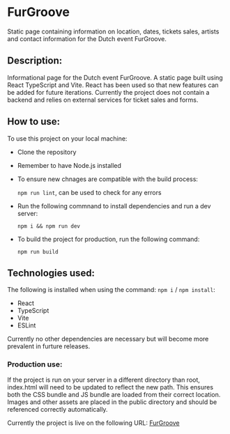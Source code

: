 # FurGroove

Static page containing information on location, dates, tickets sales, artists and contact information for the Dutch event FurGroove.

## Description:

Informational page for the Dutch event FurGroove. A static page built using React TypeScript and Vite. React has been used so that new features can be added for future iterations. Currently the project does not contain a backend and relies on external services for ticket sales and forms.

## How to use:

To use this project on your local machine:

- Clone the repository
- Remember to have Node.js installed
- To ensure new chnages are compatible with the build process:

  `npm run lint`,
  can be used to check for any errors

- Run the following commnand to install dependencies and run a dev server:

  `npm i && npm run dev`

- To build the project for production, run the following command:

  `npm run build`

## Technologies used:

The following is installed when using the command: `npm i` / `npm install`:

- React
- TypeScript
- Vite
- ESLint

Currently no other dependencies are necessary but will become more prevalent in furture releases.

### Production use:

If the project is run on your server in a different directory than root, index.html will need to be updated to reflect the new path. This ensures both the CSS bundle and JS bundle are loaded from their correct location. Images and other assets are placed in the public directory and should be referenced correctly automatically.

Currently the project is live on the following URL: [FurGroove](https://furgroove.club/)
